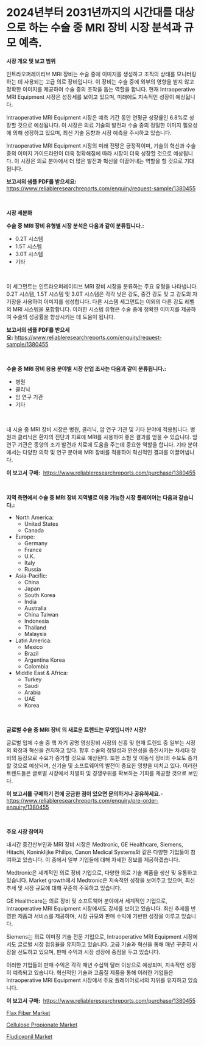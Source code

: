 <p><h1>2024년부터 2031년까지의 시간대를 대상으로 하는 수술 중 MRI 장비 시장 분석과 규모 예측.</h1></p><p><strong>시장 개요 및 보고 범위</strong></p>
<p><p>인트라오퍼레이티브 MRI 장비는 수술 중에 이미지를 생성하고 조직의 상태를 모니터링하는 데 사용되는 고급 의료 장비입니다. 이 장비는 수술 중에 외부의 영향을 받지 않고 정확한 이미지를 제공하여 수술 중의 조작을 돕는 역할을 합니다. 현재 Intraoperative MRI Equipment 시장은 성장세를 보이고 있으며, 미래에도 지속적인 성장이 예상됩니다. </p><p>Intraoperative MRI Equipment 시장은 예측 기간 동안 연평균 성장률인 6.8%로 성장할 것으로 예상됩니다. 이 시장은 의료 기술의 발전과 수술 중의 정밀한 이미지 필요성에 의해 성장하고 있으며, 최신 기술 동향과 시장 예측을 주시하고 있습니다.</p><p>Intraoperative MRI Equipment 시장의 미래 전망은 긍정적이며, 기술의 혁신과 수술 중의 이미지 가이드라인이 더욱 정확해짐에 따라 시장이 더욱 성장할 것으로 예상됩니다. 이 시장은 의료 분야에서 더 많은 발전과 혁신을 이끌어내는 역할을 할 것으로 기대됩니다.</p></p>
<p><strong>보고서의 샘플 PDF를 받으세요:</strong> <a href="https://www.reliableresearchreports.com/enquiry/request-sample/1380455">https://www.reliableresearchreports.com/enquiry/request-sample/1380455</a></p>
<p>&nbsp;</p>
<p><strong>시장 세분화</strong></p>
<p><strong>수술 중 MRI 장비 유형별 시장 분석은 다음과 같이 분류됩니다.:</strong></p>
<p><ul><li>0.2T 시스템</li><li>1.5T 시스템</li><li>3.0T 시스템</li><li>기타</li></ul></p>
<p>&nbsp;</p>
<p><p>이 세그먼트는 인트라오퍼레이티브 MRI 장비 시장을 분류하는 주요 유형을 나타냅니다. 0.2T 시스템, 1.5T 시스템 및 3.0T 시스템은 각각 낮은 강도, 중간 강도 및 고 강도의 자기장을 사용하여 이미지를 생성합니다. 다른 시스템 세그먼트는 이외의 다른 강도 레벨의 MRI 시스템을 포함합니다. 이러한 시스템 유형은 수술 중에 정확한 이미지를 제공하여 수술의 성공률을 향상시키는 데 도움이 됩니다.</p></p>
<p><strong>보고서의 샘플 PDF를 받으세요:</strong>&nbsp;<a href="https://www.reliableresearchreports.com/enquiry/request-sample/1380455">https://www.reliableresearchreports.com/enquiry/request-sample/1380455</a></p>
<p>&nbsp;</p>
<p><strong> 수술 중 MRI 장비 응용 분야별 시장 산업 조사는 다음과 같이 분류됩니다.:</strong></p>
<p><ul><li>병원</li><li>클리닉</li><li>암 연구 기관</li><li>기타</li></ul></p>
<p>&nbsp;</p>
<p><p>내 시술 중 MRI 장비 시장은 병원, 클리닉, 암 연구 기관 및 기타 분야에 적용됩니다. 병원과 클리닉은 환자의 진단과 치료에 MRI를 사용하여 좋은 결과를 얻을 수 있습니다. 암 연구 기관은 종양의 조기 발견과 치료에 도움을 주는데 중요한 역할을 합니다. 기타 분야에서는 다양한 의학 및 연구 분야에 MRI 장비를 적용하여 혁신적인 결과를 이끌어냅니다.</p></p>
<p><strong>이 보고서 구매:</strong>&nbsp; <a href="https://www.reliableresearchreports.com/purchase/1380455">https://www.reliableresearchreports.com/purchase/1380455</a></p>
<p>&nbsp;</p>
<p><strong>지역 측면에서 수술 중 MRI 장비 지역별로 이용 가능한 시장 플레이어는 다음과 같습니다.:</strong></p>
<p><ul>
    <li>
        North America:
        <ul>
            <li>United States</li>
            <li>Canada</li>
        </ul>
    </li>
    <li>
        Europe:
        <ul>
            <li>Germany</li>
            <li>France</li>
            <li>U.K.</li>
            <li>Italy</li>
            <li>Russia</li>
        </ul>
    </li>
    <li>
        Asia-Pacific:
        <ul>
            <li>China</li>
            <li>Japan</li>
            <li>South Korea</li>
            <li>India</li>
            <li>Australia</li>
            <li>China Taiwan</li>
            <li>Indonesia</li>
            <li>Thailand</li>
            <li>Malaysia</li>
        </ul>
    </li>
    <li>
        Latin America:
        <ul>
            <li>Mexico</li>
            <li>Brazil</li>
            <li>Argentina Korea</li>
            <li>Colombia</li>
        </ul>
    </li>
    <li>
        Middle East & Africa:
        <ul>
            <li>Turkey</li>
            <li>Saudi</li>
            <li>Arabia</li>
            <li>UAE</li>
            <li>Korea</li>
        </ul>
    </li>
    </ul></p>
<p>&nbsp;</p>
<p><strong>글로벌 수술 중 MRI 장비 의 새로운 트렌드는 무엇입니까? 시장?</strong></p>
<p><p>글로벌 입체 수술 중 핵 자기 공명 영상장비 시장의 신흥 및 현재 트렌드 중 일부는 시장의 확장과 혁신을 견지하고 있다. 향후 수술의 정밀성과 안전성을 증진시키는 차세대 장비의 등장으로 수요가 증가할 것으로 예상된다. 또한 소형 및 이동식 장비의 수요도 증가할 것으로 예상되며, 신기술 및 소프트웨어의 발전이 중요한 영향을 미치고 있다. 이러한 트렌드들은 글로벌 시장에서 차별화 및 경쟁우위를 확보하는 기회를 제공할 것으로 보인다.</p></p>
<p><strong>이 보고서를 구매하기 전에 궁금한 점이 있으면 문의하거나 공유하세요.</strong>- <a href="https://www.reliableresearchreports.com/enquiry/pre-order-enquiry/1380455">https://www.reliableresearchreports.com/enquiry/pre-order-enquiry/1380455</a></p>
<p>&nbsp;</p>
<p><strong>주요 시장 참여자</strong></p>
<p><p>내시간 중간산부인과 MRI 장비 시장은 Medtronic, GE Healthcare, Siemens, Hitachi, Koninklijke Philips, Canon Medical Systems와 같은 다양한 기업들이 참여하고 있습니다. 이 중에서 일부 기업들에 대해 자세한 정보를 제공하겠습니다.</p><p>Medtronic은 세계적인 의료 장비 기업으로, 다양한 의료 기술 제품을 생산 및 유통하고 있습니다. Market growth에서 Medtronic은 지속적인 성장을 보여주고 있으며, 최신 추세 및 시장 규모에 대해 꾸준히 주목하고 있습니다.</p><p>GE Healthcare는 의료 장비 및 소프트웨어 분야에서 세계적인 기업으로, Intraoperative MRI Equipment 시장에서도 강세를 보이고 있습니다. 최신 추세를 반영한 제품과 서비스를 제공하며, 시장 규모와 판매 수익에 기반한 성장을 이루고 있습니다.</p><p>Siemens는 의료 이미징 기술 전문 기업으로, Intraoperative MRI Equipment 시장에서도 글로벌 시장 점유율을 유지하고 있습니다. 고급 기술과 혁신을 통해 매년 꾸준히 시장을 선도하고 있으며, 판매 수익과 시장 성장에 중점을 두고 있습니다.</p><p>이러한 기업들의 판매 수익은 각각 매년 수십억 달러 이상으로 예상되며, 지속적인 성장이 예측되고 있습니다. 혁신적인 기술과 고품질 제품을 통해 이러한 기업들은 Intraoperative MRI Equipment 시장에서 주요 플레이어로서의 지위를 유지하고 있습니다.</p></p>
<p><strong>이 보고서 구매:</strong>&nbsp;&nbsp;<a href="https://www.reliableresearchreports.com/purchase/1380455">https://www.reliableresearchreports.com/purchase/1380455</a></p>
<p><p><a href="https://github.com/timeliteaut/Market-Research-Report-List-1/blob/main/flax-fiber-market.md">Flax Fiber Market</a></p><p><a href="https://github.com/bobicer/Market-Research-Report-List-2/blob/main/cellulose-propionate-market.md">Cellulose Propionate Market</a></p><p><a href="https://github.com/seekum/Market-Research-Report-List-1/blob/main/fludioxonil-market.md">Fludioxonil Market</a></p></p>
